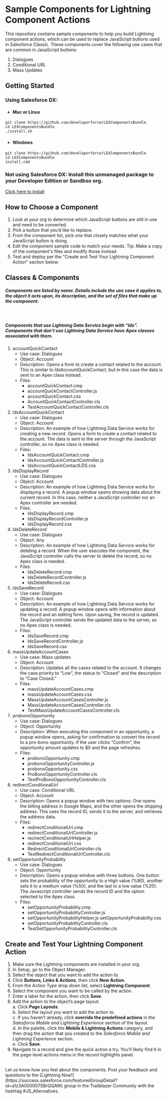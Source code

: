 # Sample Components for Lightning Component Actions
This repository contains sample components to help you build Lightning component actions, which can be used to replace JavaScript buttons used in Salesforce Classic. These components cover the following use cases that are common in JavaScript buttons:
1. Dialogues
2. Conditional URL
3. Mass Updates

## Getting Started
### Using Salesforce DX:
* #### Mac or Linux
```
git clone https://github.com/developerforce/LEXComponentsBundle
cd LEXComponentsBundle
./install.sh
```
* #### Windows
```
git clone https://github.com/developerforce/LEXComponentsBundle
cd LEXComponentsBundle
install.cmd
```

### Not using Salesforce DX: Install this unmanaged package to your Developer Edition or Sandbox org.
[Click here to install](https://login.salesforce.com/packaging/installPackage.apexp?p0=04t1I000002y2Ih)

## How to Choose a Component
1. Look at your org to determine which JavaScript buttons are still in use and need to be converted.
2. Pick a button that you’d like to replace.
3. From the component list, pick one that closely matches what your JavaScript button is doing.
4. Edit the component sample code to match your needs. Tip: Make a copy of the component's files and modify those instead. 
5. Test and deploy per the "Create and Test Your Lightning Component Action" section below.

## Classes & Components
##### Components are listed by name. Details include the use case it applies to, the object it acts upon, its description, and the set of files that make up the component.
&nbsp;
##### Components that use Lightning Data Service begin with “lds”. Components that don’t use Lightning Data Service have Apex classes associated with them.

1. accountQuickContact
    * Use case: Dialogues
    * Object: Account
    * Description: Opens a form to create a contact related to the account. This is similar to ldsAccountQuickContact, but in this case the data is sent to an Apex class instead.
    * Files:
        * accountQuickContact.cmp
        * accountQuickContactController.js
        * accountQuickContact.css
        * AccountQuickContactController.cls
        * TestAccountQuickContactController.cls
2. ldsAccountQuickContact
    * Use case: Dialogues
    * Object: Account
    * Description: An example of how Lightning Data Service works for creating a new record. Opens a form to create a contact related to the account. The data is sent to the server through the JavaScript controller, so no Apex class is needed.
    * Files:
        * ldsAccountQuickContact.cmp
        * ldsAccountQuickContactController.js
        * ldsAccountQuickContactLDS.css
3. ldsDisplayRecord
    * Use case: Dialogues
    * Object: Account
    * Description: An example of how Lightning Data Service works for displaying a record. A popup window opens showing data about the current record. In this case, neither a JavaScript controller nor an Apex controller are needed.
    * Files: 
        * ldsDisplayRecord.cmp
        * ldsDisplayRecordController.js
        * ldsDisplayRecord.css
4. ldsDeleteRecord
    * Use case: Dialogues
    * Object: Any
    * Description: An example of how Lightning Data Service works for deleting a record. When the user executes the component, the JavaScript controller calls the server to delete the record, so no Apex class is needed.
    * Files: 
        * ldsDeleteRecord.cmp
        * ldsDeleteRecordController.js
        * ldsDeleteRecord.css
5. ldsSaveRecord
    * Use case: Dialogues
    * Object: Account
    * Description: An example of how Lightning Data Service works for updating a record. A popup window opens with information about the record and an editing form. Upon saving, the record is updated. The JavaScript controller sends the updated data to the server, so no Apex class is needed.
    * Files: 
        * ldsSaveRecord.cmp
        * ldsSaveRecordController.js
        * ldsSaveRecord.css
6. massUpdateAccountCases
    * Use case: Mass updates
    * Object: Account
    * Description: Updates all the cases related to the account. It changes the case priority to “Low”, the status to “Closed” and the description to “Case Closed.”
    * Files: 
        * massUpdateAccountCases.cmp
        * massUpdateAccountCases.css
        * MassUpdateAccountCasesController.js
        * MassUpdateAccountCasesController.cls
        * TestMassUpdateAccountCasesController.cls
7. probonoOpportunity
    * Use case: Dialogues
    * Object: Opportunity
    * Description: When executing this component in an opportunity, a popup window opens, asking for confirmation to convert the record to a pro-bono opportunity. If the user clicks “Confirm”, the opportunity amount updates to $0 and the page refreshes.
    * Files: 
        * probonoOpportunity.cmp
        * probonoOpportunityController.js
        * probonoOpportunity.css
        * ProBonoOpportunityController.cls
        * TestProBonoOpportunityController.cls
8. redirectConditionalUrl
    * Use case: Conditional URL
    * Object: Account
    * Description: Opens a popup window with two options: One opens the billing address in Google Maps, and the other opens the shipping address. This uses the record ID, sends it to the server, and retrieves the address data.
    * Files: 
        * redirectConditionalUrl.cmp
        * redirectConditionalUrlController.js
        * recirectConditionalUrlHelper.js
        * redirectConditionalUrl.css
        * RedirectConditionalUrlController.cls
        * TestRedirectConditionalUrlController.cls
9. setOpportunityProbability
    * Use case: Dialogues
    * Object: Opportunity
    * Description: Opens a popup window with three buttons. One button sets the probability of the opportunity to a High value (%80), another sets it to a medium value (%50), and the last to a low value (%20). The Javascript controller sends the record ID and the option selected to the Apex class.
    * Files: 
        * setOpportunityProbability.cmp
        * setOpportunityProbabilityController.js
        * setOpportunityProbabilityHelper.js
        setOpportunityProbability.css
        * setOpportunityProbabilityController.cls
        * TestSetOpportunityProbabilityController.cls

## Create and Test Your Lightning Component Action
1. Make sure the Lightning components are installed in your org.
2. In Setup, go to the Object Manager.
3. Select the object that you want to add the action to.
4. Click **Buttons, Links & Actions**, then click **New Action**.
5. From the Action Type drop down list, select **Lightning Component**.
6. Select the component you want to be called by the action.
7. Enter a label for the action, then click **Save**.
8. Add the action to the object’s page layout. <br>
    a. Click **Page Layouts**. <br>
    b. Select the layout you want to add the action to. <br>
    c. If you haven’t already, click **override the predefined actions** in the *Salesforce Mobile and Lightning Experience* section of the layout. <br>
    d. In the palette, click the **Mobile & Lightning Actions** category, and then drag the action that you created to the *Salesforce Mobile and Lightning Experience* section.<br>
    e. Click **Save**.
9. Navigate to a record and give the quick action a try. You’ll likely find it in the page-level actions menu in the record highlights panel.

<br>
Let us know how you feel about the components. Post your feedback and questions to the [Lightning Now!](https://success.salesforce.com/featuredGroupDetail?id=a1z3A000007SBrQQAW) group in the Trailblazer Community with the hashtag #JS_Alternatives.